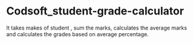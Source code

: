 # Codsoft_student-grade-calculator
It takes makes of student , sum the marks, calculates the average marks and calculates the grades based on average percentage.
